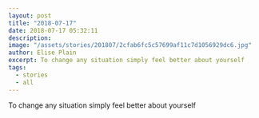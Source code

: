 ```yaml
---
layout: post
title: "2018-07-17"
date: 2018-07-17 05:32:11
description: 
image: "/assets/stories/201807/2cfab6fc5c57699af11c7d1056929dc6.jpg"
author: Elise Plain
excerpt: To change any situation simply feel better about yourself
tags: 
  - stories
  - all
---
```


To change any situation simply feel better about yourself
<p></p>
